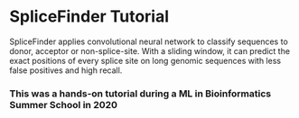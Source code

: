 # SpliceFinder Tutorial
SpliceFinder applies convolutional neural network to classify sequences to donor, acceptor or non-splice-site. With a sliding window, it can predict the exact positions of every splice site on long genomic sequences with less false  positives and high recall.


### This was a hands-on tutorial during a ML in Bioinformatics Summer School in 2020 
